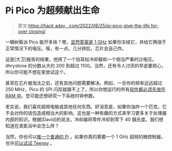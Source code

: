 # Pi Pico 为超频献出生命

> 原文:[https://hack aday . com/2022/08/25/pi-pico-give-the-life for-over closing/](https://hackaday.com/2022/08/25/pi-pico-gives-its-life-for-overclocking/)

一辆树莓派 Pico 能开多快？嗯，[显然答案是 1 GHz](https://www.raspberrypi.com/news/dont-try-this-at-home-overclocking-rp2040-to-1ghz/) 如果你冻结它，并给它两倍于正常情况下的电压。哦，有一点。几分钟后，芯片会自己炸。

这是[大卫]报告的结果，他用了一个珀耳帖冷却器和一个相当严重的过电压。dhrystone 的分数从大约 200 到超过 1100。当然，还有令人讨厌的早逝要担心，所以你可能不想在家尝试这个。

甚至在芯片被淘汰之前，还有其他问题需要解决。例如，一旦你的频率远远超过 250 MHz，Pico 的 SPI 闪存就跟不上了，所以你想运行的所有[软件都必须先放在 RAM 中](https://github.com/davidb990/rp2040_xoc)。您可能还想研究一下系统时钟参数。

老实说，我们喜欢超频电脑或其他任何东西。好消息是，如果你油炸一个匹克，它不会对你的钱包造成相当大的影响。这也是一种有趣的方式来学习更多关于处理器内部的知识。根据[David]的说法，冷却器将零件冷却到零下 40 摄氏度。我们想知道在液氮浴中会怎么样？

当然，你也可以[推一个普通的 Pi](https://hackaday.com/2020/11/11/adventures-in-overclocking-which-raspberry-pi-4-flavor-is-fastest/) 。如果你真的需要一个 1 GHz 超频的微控制器，也许[可以试试 Teensy](https://hackaday.com/2022/01/02/teensy-4-pushed-to-the-limit-with-1-ghz-overclock/) 。